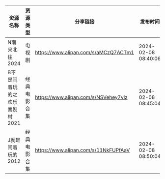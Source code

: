 | 资源名称              | 资源类型   | 分享链接                                 | 发布时间                |
| ----------------- | ------ | ------------------------------------ | ------------------- |
| N南来北往2024         | 电视剧    | https://www.alipan.com/s/aMCzQ7ACTm1 | 2024-02-08 08:40:06 |
| B不是闹着玩的之欢乐喜剧村2021 | 经典电影合集 | https://www.alipan.com/s/NSVehey7viz | 2024-02-08 08:45:04 |
| J就是闹着玩的2012       | 经典电影合集 | https://www.alipan.com/s/11NkFUPfAaV | 2024-02-08 08:50:04 |

